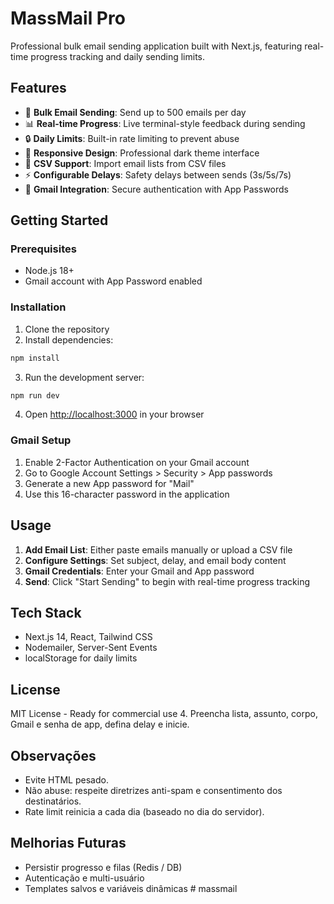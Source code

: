 # MassMail Pro

Professional bulk email sending application built with Next.js, featuring real-time progress tracking and daily sending limits.

## Features
- 🚀 **Bulk Email Sending**: Send up to 500 emails per day
- 📊 **Real-time Progress**: Live terminal-style feedback during sending
- 🔒 **Daily Limits**: Built-in rate limiting to prevent abuse
- 📱 **Responsive Design**: Professional dark theme interface
- 📄 **CSV Support**: Import email lists from CSV files
- ⚡ **Configurable Delays**: Safety delays between sends (3s/5s/7s)
- 🔐 **Gmail Integration**: Secure authentication with App Passwords

## Getting Started

### Prerequisites
- Node.js 18+ 
- Gmail account with App Password enabled

### Installation
1. Clone the repository
2. Install dependencies:
```bash
npm install
```
3. Run the development server:
```bash
npm run dev
```
4. Open [http://localhost:3000](http://localhost:3000) in your browser

### Gmail Setup
1. Enable 2-Factor Authentication on your Gmail account
2. Go to Google Account Settings > Security > App passwords
3. Generate a new App password for "Mail"
4. Use this 16-character password in the application

## Usage
1. **Add Email List**: Either paste emails manually or upload a CSV file
2. **Configure Settings**: Set subject, delay, and email body content
3. **Gmail Credentials**: Enter your Gmail and App password
4. **Send**: Click "Start Sending" to begin with real-time progress tracking

## Tech Stack
- Next.js 14, React, Tailwind CSS
- Nodemailer, Server-Sent Events
- localStorage for daily limits

## License
MIT License - Ready for commercial use
4. Preencha lista, assunto, corpo, Gmail e senha de app, defina delay e inicie.

## Observações
- Evite HTML pesado.
- Não abuse: respeite diretrizes anti-spam e consentimento dos destinatários.
- Rate limit reinicia a cada dia (baseado no dia do servidor).

## Melhorias Futuras
- Persistir progresso e filas (Redis / DB)
- Autenticação e multi-usuário
- Templates salvos e variáveis dinâmicas
#   m a s s m a i l  
 